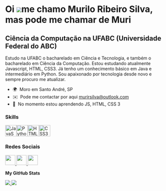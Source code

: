 Oi ![](https://user-images.githubusercontent.com/18350557/176309783-0785949b-9127-417c-8b55-ab5a4333674e.gif)me chamo Murilo Ribeiro Silva, mas pode me chamar de Muri
====================================================================================================================================================================

Ciência da Computação na UFABC (Universidade Federal do ABC)
-------------------------------------------------------------

Estudo na UFABC o bacharelado em Ciência e Tecnologia, e também o bacharelado em Ciência da Computação.  Estou estudando atualmente Javascript, HTML, CSS3. Já tenho um conhecimento básico em Java e intermediário em Python. Sou apaixonado por tecnologia desde novo e sempre procuro me atualizar.

* 🌍  Moro em Santo André, SP
* ✉️  Pode me contactar por aqui [murirsilva@outlook.com](mailto:murirsilva@outlook.com)
* 🧠  No momento estou aprendendo JS, HTML, CSS 3

### Skills


<p align="left">
<a href="https://developer.mozilla.org/en-US/docs/Web/JavaScript" target="_blank" rel="noreferrer"><img src="https://raw.githubusercontent.com/danielcranney/readme-generator/main/public/icons/skills/javascript-colored.svg" width="36" height="36" alt="JavaScript" /></a><a href="https://www.python.org/" target="_blank" rel="noreferrer"><img src="https://raw.githubusercontent.com/danielcranney/readme-generator/main/public/icons/skills/python-colored.svg" width="36" height="36" alt="Python" /></a><a href="https://developer.mozilla.org/en-US/docs/Glossary/HTML5" target="_blank" rel="noreferrer"><img src="https://raw.githubusercontent.com/danielcranney/readme-generator/main/public/icons/skills/html5-colored.svg" width="36" height="36" alt="HTML5" /></a><a href="https://www.w3.org/TR/CSS/#css" target="_blank" rel="noreferrer"><img src="https://raw.githubusercontent.com/danielcranney/readme-generator/main/public/icons/skills/css3-colored.svg" width="36" height="36" alt="CSS3" /></a>
</p>


### Redes Sociais

<p align="left"> <a href="https://www.github.com/MuriScode" target="_blank" rel="noreferrer"> <picture> <source media="(prefers-color-scheme: dark)" srcset="https://raw.githubusercontent.com/danielcranney/readme-generator/main/public/icons/socials/github-dark.svg" /> <source media="(prefers-color-scheme: light)" srcset="https://raw.githubusercontent.com/danielcranney/readme-generator/main/public/icons/socials/github.svg" /> <img src="https://raw.githubusercontent.com/danielcranney/readme-generator/main/public/icons/socials/github.svg" width="32" height="32" /> </picture> </a> <a href="http://www.instagram.com/rsilvamurilo" target="_blank" rel="noreferrer"> <picture> <source media="(prefers-color-scheme: dark)" srcset="undefined" /> <source media="(prefers-color-scheme: light)" srcset="https://raw.githubusercontent.com/danielcranney/readme-generator/main/public/icons/socials/instagram.svg" /> <img src="https://raw.githubusercontent.com/danielcranney/readme-generator/main/public/icons/socials/instagram.svg" width="32" height="32" /> </picture> </a> <a href="https://www.linkedin.com/in/murilo-ribeiro-silva/" target="_blank" rel="noreferrer"> <picture> <source media="(prefers-color-scheme: dark)" srcset="https://raw.githubusercontent.com/danielcranney/readme-generator/main/public/icons/socials/linkedin-dark.svg" /> <source media="(prefers-color-scheme: light)" srcset="https://raw.githubusercontent.com/danielcranney/readme-generator/main/public/icons/socials/linkedin.svg" /> <img src="https://raw.githubusercontent.com/danielcranney/readme-generator/main/public/icons/socials/linkedin.svg" width="32" height="32" /> </picture> </a></p>



<b>My GitHub Stats</b>

<div>
<a href="https://github.com/MuriScode">
<img loading="lazy" src="https://github-readme-stats.vercel.app/api/top-langs/?username=MuriScode&layout=donut-vertical&langs_count=7&theme=transparent"/>
<img loading="lazy" src="https://github-readme-stats.vercel.app/api?username=MuriScode&show_icons=true&theme=transparent&include_all_commits=true&count_private=true"/>
</div>
